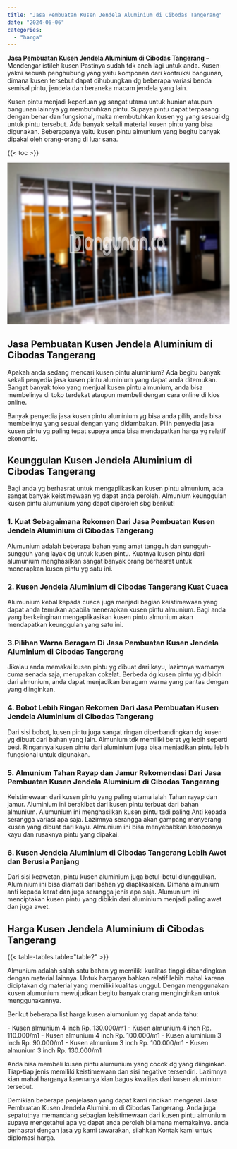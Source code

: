 ```yaml
---
title: "Jasa Pembuatan Kusen Jendela Aluminium di Cibodas Tangerang"
date: "2024-06-06"
categories: 
  - "harga"
---
```


**Jasa Pembuatan Kusen Jendela Aluminium di Cibodas Tangerang** – Mendengar istileh kusen Pastinya sudah tdk aneh lagi untuk anda. Kusen yakni sebuah penghubung yang yaitu komponen dari kontruksi bangunan, dimana kusen tersebut dapat dihubungkan dg beberapa variasi benda semisal pintu, jendela dan beraneka macam jendela yang lain.

Kusen pintu menjadi keperluan yg sangat utama untuk hunian ataupun bangunan lainnya yg membutuhkan pintu. Supaya pintu dapat terpasang dengan benar dan fungsional, maka membutuhkan kusen yg yang sesuai dg untuk pintu tersebut. Ada banyak sekali material kusen pintu yang bisa digunakan. Beberapanya yaitu kusen pintu almunium yang begitu banyak dipakai oleh orang-orang di luar sana.

{{< toc >}}

![Jasa Pembuatan Kusen Jendela Aluminium di Cibodas Tangerang](/images/harga-kusen-jendela-alumunium-47.png)

## Jasa Pembuatan Kusen Jendela Aluminium di Cibodas Tangerang

Apakah anda sedang mencari kusen pintu aluminium? Ada begitu banyak sekali penyedia jasa kusen pintu aluminium yang dapat anda ditemukan. Sangat banyak toko yang menjual kusen pintu almunium, anda bisa membelinya di toko terdekat ataupun membeli dengan cara online di kios online.

Banyak penyedia jasa kusen pintu aluminium yg bisa anda pilih, anda bisa membelinya yang sesuai dengan yang didambakan. Pilih penyedia jasa kusen pintu yg paling tepat supaya anda bisa mendapatkan harga yg relatif ekonomis.

## Keunggulan Kusen Jendela Aluminium di Cibodas Tangerang

Bagi anda yg berhasrat untuk mengaplikasikan kusen pintu almunium, ada sangat banyak keistimewaan yg dapat anda peroleh. Almunium keunggulan kusen pintu alumunium yang dapat diperoleh sbg berikut!

### 1\. Kuat Sebagaimana Rekomen Dari Jasa Pembuatan Kusen Jendela Aluminium di Cibodas Tangerang

Alumunium adalah beberapa bahan yang amat tangguh dan sungguh-sungguh yang layak dg untuk kusen pintu. Kuatnya kusen pintu dari alumunium menghasilkan sangat banyak orang berhasrat untuk menerapkan kusen pintu yg satu ini.

### 2\. Kusen Jendela Aluminium di Cibodas Tangerang Kuat Cuaca

Alumunium kebal kepada cuaca juga menjadi bagian keistimewaan yang dapat anda temukan apabila menerapkan kusen pintu almunium. Bagi anda yang berkeinginan mengaplikasikan kusen pintu almunium akan mendapatkan keunggulan yang satu ini.

### 3.Pilihan Warna Beragam Di Jasa Pembuatan Kusen Jendela Aluminium di Cibodas Tangerang

Jikalau anda memakai kusen pintu yg dibuat dari kayu, lazimnya warnanya cuma senada saja, merupakan cokelat. Berbeda dg kusen pintu yg dibikin dari almunium, anda dapat menjadikan beragam warna yang pantas dengan yang diinginkan.

### 4\. Bobot Lebih Ringan Rekomen Dari Jasa Pembuatan Kusen Jendela Aluminium di Cibodas Tangerang

Dari sisi bobot, kusen pintu juga sangat ringan diperbandingkan dg kusen yg dibuat dari bahan yang lain. Almunium tdk memiliki berat yg lebih seperti besi. Ringannya kusen pintu dari aluminium juga bisa menjadikan pintu lebih fungsional untuk digunakan.

### 5\. Almunium Tahan Rayap dan Jamur Rekomendasi Dari Jasa Pembuatan Kusen Jendela Aluminium di Cibodas Tangerang

Keistimewaan dari kusen pintu yang paling utama ialah Tahan rayap dan jamur. Aluminium ini berakibat dari kusen pintu terbuat dari bahan almunium. Alumunium ini menghasilkan kusen pintu tadi paling Anti kepada serangga variasi apa saja. Lazimnya serangga akan gampang menyerang kusen yang dibuat dari kayu. Almunium ini bisa menyebabkan keroposnya kayu dan rusaknya pintu yang dipakai.

### 6\. Kusen Jendela Aluminium di Cibodas Tangerang Lebih Awet dan Berusia Panjang

Dari sisi keawetan, pintu kusen aluminium juga betul-betul diunggulkan. Aluminium ini bisa diamati dari bahan yg diaplikasikan. Dimana almunium anti kepada karat dan juga serangga jenis apa saja. Alumunium ini menciptakan kusen pintu yang dibikin dari aluminium menjadi paling awet dan juga awet.

## Harga Kusen Jendela Aluminium di Cibodas Tangerang

{{< table-tables table="table2" >}}

Almunium adalah salah satu bahan yg memiliki kualitas tinggi dibandingkan dengan material lainnya. Untuk harganya bahkan relatif lebih mahal karena diciptakan dg material yang memiliki kualitas unggul. Dengan menggunakan kusen alumunium mewujudkan begitu banyak orang menginginkan untuk menggunakannya.

Berikut beberapa list harga kusen alumunium yg dapat anda tahu:

\- Kusen almunium 4 inch Rp. 130.000/m1 - Kusen almunium 4 inch Rp. 110.000/m1 - Kusen almunium 4 inch Rp. 100.000/m1 - Kusen aluminium 3 inch Rp. 90.000/m1 - Kusen almunium 3 inch Rp. 100.000/m1 - Kusen almunium 3 inch Rp. 130.000/m1

Anda bisa membeli kusen pintu alumunium yang cocok dg yang diinginkan. Tiap-tiap jenis memiliki keistimewaan dan sisi negative tersendiri. Lazimnya kian mahal harganya karenanya kian bagus kwalitas dari kusen aluminium tersebut.

Demikian beberapa penjelasan yang dapat kami rincikan mengenai Jasa Pembuatan Kusen Jendela Aluminium di Cibodas Tangerang. Anda juga sepatutnya memandang sebagian keistimewaan dari kusen pintu almunium supaya mengetahui apa yg dapat anda peroleh bilamana memakainya. anda berhasrat dengan jasa yg kami tawarakan, silahkan Kontak kami untuk diplomasi harga.
